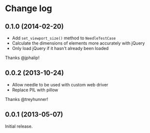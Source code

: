 Change log
==========

0.1.0 (2014-02-20)
------------------

 - Add `set_viewport_size()` method to `NeedleTestCase`
 - Calculate the dimensions of elements more accurately with jQuery
 - Only load jQuery if it hasn't already been loaded

Thanks @jphalip!

0.0.2 (2013-10-24)
------------------

 - Allow needle to be used with custom web driver
 - Replace PIL with pillow

Thanks @treyhunner!

0.0.1 (2013-05-07)
------------------

Initial release.

